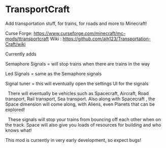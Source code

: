 # TransportCraft

Add transportation stuff, for trains, for roads and more to Minecraft!

Curse Forge: https://www.curseforge.com/minecraft/mc-mods/ttransportcraft
Wiki : https://github.com/ajh123/Transportation-Craft/wiki

Currently adds

Semaphore Signals = will stop trains when there are trains in the way

Led Signals = same as the Semaphore signals

Signal tuner = this will eventually open the settings UI for the signals 

 
There will eventually be vehicles such as Spacecraft, Aircraft, Road transport, Rail transport, Sea transport.
Also along with Spacecraft , the Space dimension will come along, with Aliens, even Planets that can be explored!

 
These signals will stop your trains from bouncing off each other when on the track.
Space will also give you loads of resources for building and who knows what!
 
 
This mod is currently in very early development, so expect bugs!

